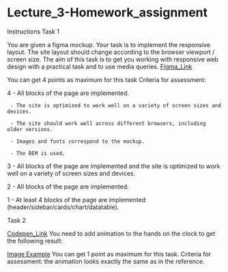 # Lecture_3-Homework_assignment

Instructions
Task 1

You are given a figma mockup. Your task is to implement the responsive layout. The site layout should change according to the browser viewport / screen size.  The aim of this task is to get you working with responsive web design with a practical task and to use media queries.
[Figma_Link](https://www.figma.com/file/4orBAVPhfnWs3p4ZqGMXl2/Dashboard-responsive-layout?node-id=0%3A1&t=0FYl8EFZwEu7vUWh-0)

You can get 4 points as maximum for this task
Сriteria for assessment:

4 - All blocks of the page are implemented.

     - The site is optimized to work well on a variety of screen sizes and devices.

     - The site should work well across different browsers, including older versions.

     - Images and fonts correspond to the mockup.

     - The BEM is used.

3 - All blocks of the page are implemented and the site is optimized to work well on a variety of       screen sizes and devices.

2 - All blocks of the page are implemented.

1 - At least 4 blocks of the page are implemented (header/sidebar/cards/chart/datatable).


Task 2                      

[Codepen_Link](https://codepen.io/varvara_ing1/pen/dyqvKQP)
You need to add animation to the hands on the clock to get the following result:

[Image Example](/files/4029099/clock_moving(2).gif)
You can get 1 point as maximum for this task.
Сriteria for assessment: the animation looks exactly the same as in the reference.
